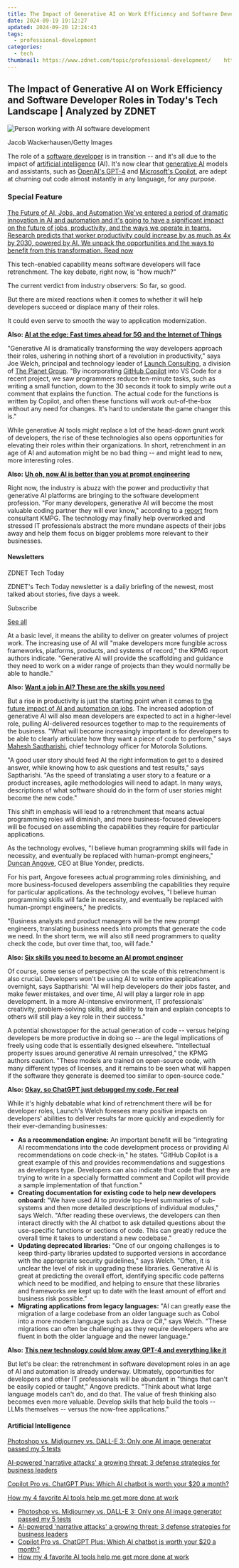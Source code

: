 ```yaml
---
title: The Impact of Generative AI on Work Efficiency and Software Developer Roles in Today's Tech Landscape | Analyzed by ZDNET
date: 2024-09-19 19:12:27
updated: 2024-09-20 12:24:43
tags:
  - professional-development
categories:
  - tech
thumbnail: https://www.zdnet.com/topic/professional-development/    https://www.zdnet.com/a/img/resize/f9639cbb6fe752e85d0848877f9272ab10f42eae/2023/11/01/e8c2d60e-ab8f-4fbf-a5d3-a47427191538/gettyimages-1552875564.jpg?width=170&height=96&fit=crop&auto=webp
---
```


## The Impact of Generative AI on Work Efficiency and Software Developer Roles in Today's Tech Landscape | Analyzed by ZDNET

![Person working with AI software development](https://www.zdnet.com/a/img/resize/9044174f5dacdc6a74ce17480c5f42fd07227c1b/2023/11/01/e8c2d60e-ab8f-4fbf-a5d3-a47427191538/gettyimages-1552875564.jpg?auto=webp&width=1280)

Jacob Wackerhausen/Getty Images

The role of a [software developer](https://www.zdnet.com/article/software-developers-work-best-in-teams-heres-how-ai-is-helping/) is in transition -- and it's all due to the impact of [artificial intelligence](https://www.zdnet.com/article/what-is-ai-heres-everything-you-need-to-know-about-artificial-intelligence/) (AI). It's now clear that [generative AI](https://www.zdnet.com/article/what-is-generative-ai-and-why-is-it-so-popular-heres-everything-you-need-to-know/) models and assistants, such as [OpenAI's GPT-4](https://www.zdnet.com/article/what-is-gpt-4-heres-everything-you-need-to-know/) and [Microsoft's Copilot](https://www.zdnet.com/article/what-is-microsoft-copilot-heres-everything-you-need-to-know/), are adept at churning out code almost instantly in any language, for any purpose. 

### Special Feature

[The Future of AI, Jobs, and Automation We've entered a period of dramatic innovation in AI and automation and it's going to have a significant impact on the future of jobs, productivity, and the ways we operate in teams. Research predicts that worker productivity could increase by as much as 4x by 2030, powered by AI. We unpack the opportunities and the ways to benefit from this transformation.  Read now](https://www.zdnet.com/collection/the-future-of-ai-jobs-and-automation/)

This tech-enabled capability means software developers will face retrenchment. The key debate, right now, is "how much?" 

The current verdict from industry observers: So far, so good. 

But there are mixed reactions when it comes to whether it will help developers succeed or displace many of their roles. 

It could even serve to smooth the way to application modernization. 

**Also: [AI at the edge: Fast times ahead for 5G and the Internet of Things](https://www.zdnet.com/article/ai-at-the-edge-exciting-times-ahead-for-5g-and-the-internet-of-things/)**

"Generative AI is dramatically transforming the way developers approach their roles, ushering in nothing short of a revolution in productivity," says Joe Welch, principal and technology leader of [Launch Consulting](https://www.launchconsulting.com/), a division of [The Planet Group](https://theplanetgroup.com/). "By incorporating [GitHub Copilot](https://www.zdnet.com/article/github-rolls-out-copilot-for-business-experiments-with-voice-control-for-copilot/) into VS Code for a recent project, we saw programmers reduce ten-minute tasks, such as writing a small function, down to the 30 seconds it took to simply write out a comment that explains the function. The actual code for the functions is written by Copilot, and often these functions will work out-of-the-box without any need for changes. It's hard to understate the game changer this is." 

While generative AI tools might replace a lot of the head-down grunt work of developers, the rise of these technologies also opens opportunities for elevating their roles within their organizations. In short, retrenchment in an age of AI and automation might be no bad thing -- and might lead to new, more interesting roles. 

**Also:** [**Uh oh, now AI is better than you at prompt engineering**](https://www.zdnet.com/article/uh-oh-now-ai-is-better-than-you-at-prompt-engineering/)

Right now, the industry is abuzz with the power and productivity that generative AI platforms are bringing to the software development profession. "For many developers, generative AI will become the most valuable coding partner they will ever know," according to a [report](https://advisory-marketing.us.kpmg.com/speed/pov-generativeai.html) from consultant KMPG. The technology may finally help overworked and stressed IT professionals abstract the more mundane aspects of their jobs away and help them focus on bigger problems more relevant to their businesses. 

#### Newsletters

ZDNET Tech Today

ZDNET's Tech Today newsletter is a daily briefing of the newest, most talked about stories, five days a week.

 Subscribe

[See all](https://www.zdnet.com/newsletters/)

At a basic level, it means the ability to deliver on greater volumes of project work. The increasing use of AI will "make developers more fungible across frameworks, platforms, products, and systems of record," the KPMG report authors indicate. "Generative AI will provide the scaffolding and guidance they need to work on a wider range of projects than they would normally be able to handle." 

**Also:** [**Want a job in AI? These are the skills you need**](https://www.zdnet.com/article/want-a-job-in-ai-these-are-the-skills-you-need/)   
  
 But a rise in productivity is just the starting point when it comes to [the future impact of AI and automation on jobs](https://www.zdnet.com/article/ai-has-the-potential-to-automate-40-of-the-average-work-day/). The increased adoption of generative AI will also mean developers are expected to act in a higher-level role, pulling AI-delivered resources together to map to the requirements of the business. "What will become increasingly important is for developers to be able to clearly articulate how they want a piece of code to perform," says [Mahesh Saptharishi](https://www.motorolasolutions.com/newsroom/leadership/mahesh-saptharishi.html), chief technology officer for Motorola Solutions.  
  
 "A good user story should feed AI the right information to get to a desired answer, while knowing how to ask questions and test results," says Saptharishi. "As the speed of translating a user story to a feature or a product increases, agile methodologies will need to adapt. In many ways, descriptions of what software should do in the form of user stories might become the new code."   
  
 This shift in emphasis will lead to a retrenchment that means actual programming roles will diminish, and more business-focused developers will be focused on assembling the capabilities they require for particular applications. 

As the technology evolves, "I believe human programming skills will fade in necessity, and eventually be replaced with human-prompt engineers," [Duncan Angove](https://blueyonder.com/about/leadership/duncan-angove), CEO at Blue Yonder, predicts. 

For his part, Angove foresees actual programming roles diminishing, and more business-focused developers assembling the capabilities they require for particular applications. As the technology evolves, "I believe human programming skills will fade in necessity, and eventually be replaced with human-prompt engineers," he predicts. 

"Business analysts and product managers will be the new prompt engineers, translating business needs into prompts that generate the code we need. In the short term, we will also still need programmers to quality check the code, but over time that, too, will fade." 

**Also: [Six skills you need to become an AI prompt engineer](https://www.zdnet.com/article/six-skills-you-need-to-become-an-ai-prompt-engineer/)**

Of course, some sense of perspective on the scale of this retrenchment is also crucial. Developers won't be using AI to write entire applications overnight, says Saptharishi: "AI will help developers do their jobs faster, and make fewer mistakes, and over time, AI will play a larger role in app development. In a more AI-intensive environment, IT professionals' creativity, problem-solving skills, and ability to train and explain concepts to others will still play a key role in their success." 

A potential showstopper for the actual generation of code -- versus helping developers be more productive in doing so -- are the legal implications of freely using code that is essentially designed elsewhere. "Intellectual property issues around generative AI remain unresolved," the KPMG authors caution. "These models are trained on open-source code, with many different types of licenses, and it remains to be seen what will happen if the software they generate is deemed too similar to open-source code." 

**Also:** [**Okay, so ChatGPT just debugged my code. For real**](https://www.zdnet.com/article/okay-so-chatgpt-just-debugged-my-code-for-real/)

While it's highly debatable what kind of retrenchment there will be for developer roles, Launch's Welch foresees many positive impacts on developers' abilities to deliver results far more quickly and expediently for their ever-demanding businesses: 

* **As a recommendation engine:** An important benefit will be "integrating AI recommendations into the code development process or providing AI recommendations on code check-in," he states. "GitHub Copilot is a great example of this and provides recommendations and suggestions as developers type. Developers can also indicate that code that they are trying to write in a specially formatted comment and Copilot will provide a sample implementation of that function."
* **Creating documentation for existing code to help new developers onboard:** "We have used AI to provide top-level summaries of sub-systems and then more detailed descriptions of individual modules," says Welch. "After reading these overviews, the developers can then interact directly with the AI chatbot to ask detailed questions about the use-specific functions or sections of code. This can greatly reduce the overall time it takes to understand a new codebase."
* **Updating deprecated libraries:** "One of our ongoing challenges is to keep third-party libraries updated to supported versions in accordance with the appropriate security guidelines," says Welch. "Often, it is unclear the level of risk in upgrading these libraries. Generative AI is great at predicting the overall effort, identifying specific code patterns which need to be modified, and helping to ensure that these libraries and frameworks are kept up to date with the least amount of effort and business risk possible."
* **Migrating applications from legacy languages:** "AI can greatly ease the migration of a large codebase from an older language such as Cobol into a more modern language such as Java or C#," says Welch. "These migrations can often be challenging as they require developers who are fluent in both the older language and the newer language."

**Also:** [**This new technology could blow away GPT-4 and everything like it**](https://www.zdnet.com/article/this-new-technology-could-blow-away-gpt-4-and-everything-like-it/)

But let's be clear: the retrenchment in software development roles in an age of AI and automation is already underway. Ultimately, opportunities for developers and other IT professionals will be abundant in "things that can't be easily copied or taught," Angove predicts. "Think about what large language models can't do, and do that. The value of fresh thinking also becomes even more valuable. Develop skills that help build the tools -- LLMs themselves -- versus the now-free applications." 

#### Artificial Intelligence

[Photoshop vs. Midjourney vs. DALL-E 3: Only one AI image generator passed my 5 tests](https://www.zdnet.com/article/is-photoshops-new-text-to-image-as-good-as-midjourney-and-dall-e-we-test-it-and-see/ "Photoshop vs. Midjourney vs. DALL-E 3: Only one AI image generator passed my 5 tests")

[AI-powered 'narrative attacks' a growing threat: 3 defense strategies for business leaders](https://www.zdnet.com/article/ai-powered-narrative-attacks-a-growing-threat-3-defense-strategies-for-business-leaders/ "AI-powered 'narrative attacks' a growing threat: 3 defense strategies for business leaders")

[Copilot Pro vs. ChatGPT Plus: Which AI chatbot is worth your $20 a month?](https://www.zdnet.com/article/copilot-pro-vs-chatgpt-plus-which-is-ai-chatbot-is-worth-your-20-a-month/ "Copilot Pro vs. ChatGPT Plus: Which AI chatbot is worth your $20 a month?")

[How my 4 favorite AI tools help me get more done at work](https://www.zdnet.com/article/how-my-4-favorite-ai-tools-help-me-get-more-done-at-work/ "How my 4 favorite AI tools help me get more done at work")

* [Photoshop vs. Midjourney vs. DALL-E 3: Only one AI image generator passed my 5 tests](https://www.zdnet.com/article/is-photoshops-new-text-to-image-as-good-as-midjourney-and-dall-e-we-test-it-and-see/ "Photoshop vs. Midjourney vs. DALL-E 3: Only one AI image generator passed my 5 tests")
* [AI-powered 'narrative attacks' a growing threat: 3 defense strategies for business leaders](https://www.zdnet.com/article/ai-powered-narrative-attacks-a-growing-threat-3-defense-strategies-for-business-leaders/ "AI-powered 'narrative attacks' a growing threat: 3 defense strategies for business leaders")
* [Copilot Pro vs. ChatGPT Plus: Which AI chatbot is worth your $20 a month?](https://www.zdnet.com/article/copilot-pro-vs-chatgpt-plus-which-is-ai-chatbot-is-worth-your-20-a-month/ "Copilot Pro vs. ChatGPT Plus: Which AI chatbot is worth your $20 a month?")
* [How my 4 favorite AI tools help me get more done at work](https://www.zdnet.com/article/how-my-4-favorite-ai-tools-help-me-get-more-done-at-work/ "How my 4 favorite AI tools help me get more done at work")

<ins class="adsbygoogle"
     style="display:block"
     data-ad-format="autorelaxed"
     data-ad-client="ca-pub-7571918770474297"
     data-ad-slot="1223367746"></ins>



<ins class="adsbygoogle"
     style="display:block"
     data-ad-client="ca-pub-7571918770474297"
     data-ad-slot="8358498916"
     data-ad-format="auto"
     data-full-width-responsive="true"></ins>
